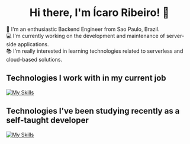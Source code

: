 <h1 align='center'>
  Hi there, I'm Ícaro Ribeiro! 👋
</h1>

👨 I'm an enthusiastic Backend Engineer from Sao Paulo, Brazil.  
💻 I'm currently working on the development and maintenance of server-side applications.  
📚 I'm really interested in learning technologies related to serverless and cloud-based solutions.  

## Technologies I work with in my current job

[![My Skills](https://skillicons.dev/icons?i=py,graphql,aws,redis,git)](https://skillicons.dev)

## Technologies I've been studying recently as a self-taught developer

[![My Skills](https://skillicons.dev/icons?i=ts,js,go,rabbitmq)](https://skillicons.dev)

<!--
**icaroribeiro/icaroribeiro** is a ✨ _special_ ✨ repository because its `README.md` (this file) appears on your GitHub profile.

Here are some ideas to get you started:

- 🔭 I’m currently working on ...
- 🌱 I’m currently learning ...
- 👯 I’m looking to collaborate on ...
- 🤔 I’m looking for help with ...
- 💬 Ask me about ...
- 📫 How to reach me: ...
- 😄 Pronouns: ...
- ⚡ Fun fact: ...
-->
